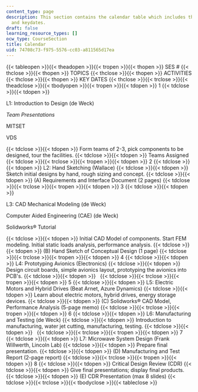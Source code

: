 ```yaml
---
content_type: page
description: This section contains the calendar table which includes the session,topics,activities
  and keydates.
draft: false
learning_resource_types: []
ocw_type: CourseSection
title: Calendar
uid: 74708c73-f975-5576-cc03-a811565d17ea
---
```

{{< tableopen >}}{{< theadopen >}}{{< tropen >}}{{< thopen >}}
SES #
{{< thclose >}}{{< thopen >}}
TOPICS
{{< thclose >}}{{< thopen >}}
ACTIVITIES
{{< thclose >}}{{< thopen >}}
KEY DATES
{{< thclose >}}{{< trclose >}}{{< theadclose >}}{{< tbodyopen >}}{{< tropen >}}{{< tdopen >}}
1
{{< tdclose >}}{{< tdopen >}}

L1: Introduction to Design (de Weck)

_Team Presentations_

MITSET

VDS

{{< tdclose >}}{{< tdopen >}}
Form teams of 2-3, pick components to be designed, tour the facilities.
{{< tdclose >}}{{< tdopen >}}
Teams Assigned
{{< tdclose >}}{{< trclose >}}{{< tropen >}}{{< tdopen >}}
2
{{< tdclose >}}{{< tdopen >}}
L2: Hand Sketching (Wallace)
{{< tdclose >}}{{< tdopen >}}
Sketch initial designs by hand, rough sizing and concept.
{{< tdclose >}}{{< tdopen >}}
(A) Requirements and Interface Document (2 pages)
{{< tdclose >}}{{< trclose >}}{{< tropen >}}{{< tdopen >}}
3
{{< tdclose >}}{{< tdopen >}}

L3: CAD Mechanical Modeling (de Weck)

Computer Aided Engineering (CAE) (de Weck)

Solidworks® Tutorial

{{< tdclose >}}{{< tdopen >}}
Initial CAD Model of components. Start FEM modeling. Initial static loads analysis, performance analysis.
{{< tdclose >}}{{< tdopen >}}
(B) Hand Sketch of Conceptual Design (1 page)
{{< tdclose >}}{{< trclose >}}{{< tropen >}}{{< tdopen >}}
4
{{< tdclose >}}{{< tdopen >}}
L4: Prototyping Avionics (Electronics)
{{< tdclose >}}{{< tdopen >}}
Design circuit boards, simple avionics layout, prototyping the avionics into PCB's.
{{< tdclose >}}{{< tdopen >}}
 
{{< tdclose >}}{{< trclose >}}{{< tropen >}}{{< tdopen >}}
5
{{< tdclose >}}{{< tdopen >}}
L5: Electric Motors and Hybrid Drives (Beat Arnet, Azure Dynamics)
{{< tdclose >}}{{< tdopen >}}
Learn about electric motors, hybrid drives, energy storage devices.
{{< tdclose >}}{{< tdopen >}}
(C) Solidworks® CAD Model, Performance Analysis (5-page memo)
{{< tdclose >}}{{< trclose >}}{{< tropen >}}{{< tdopen >}}
6
{{< tdclose >}}{{< tdopen >}}
L6: Manufacturing and Testing (de Weck)
{{< tdclose >}}{{< tdopen >}}
Introduction to manufacturing, water jet cutting, manufacturing, testing.
{{< tdclose >}}{{< tdopen >}}
 
{{< tdclose >}}{{< trclose >}}{{< tropen >}}{{< tdopen >}}
7
{{< tdclose >}}{{< tdopen >}}
L7: Microwave System Design (Frank Willwerth, Lincoln Lab)
{{< tdclose >}}{{< tdopen >}}
Prepare final presentation.
{{< tdclose >}}{{< tdopen >}}
(D) Manufacturing and Test Report (2-page report)
{{< tdclose >}}{{< trclose >}}{{< tropen >}}{{< tdopen >}}
8
{{< tdclose >}}{{< tdopen >}}
Critical Design Review (CDR)
{{< tdclose >}}{{< tdopen >}}
Give final presentations; display final products.
{{< tdclose >}}{{< tdopen >}}
(E) CDR Presentation (max 8 slides)
{{< tdclose >}}{{< trclose >}}{{< tbodyclose >}}{{< tableclose >}}